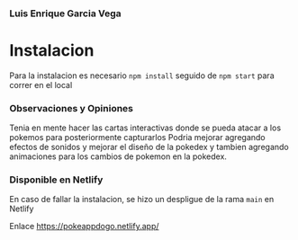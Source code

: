### Luis Enrique Garcia Vega

# Instalacion

Para la instalacion es necesario `npm install` seguido de `npm start` para correr en el local

### Observaciones y Opiniones
Tenia en mente hacer las cartas interactivas donde se pueda atacar a los pokemos para posteriormente capturarlos 
Podria mejorar agregando efectos de sonidos y mejorar el diseño de la pokedex y tambien agregando animaciones para los cambios de pokemon en la pokedex. 

### Disponible en Netlify
En caso de fallar la instalacion, se hizo un despligue de la rama `main` en Netlify

Enlace https://pokeappdogo.netlify.app/
